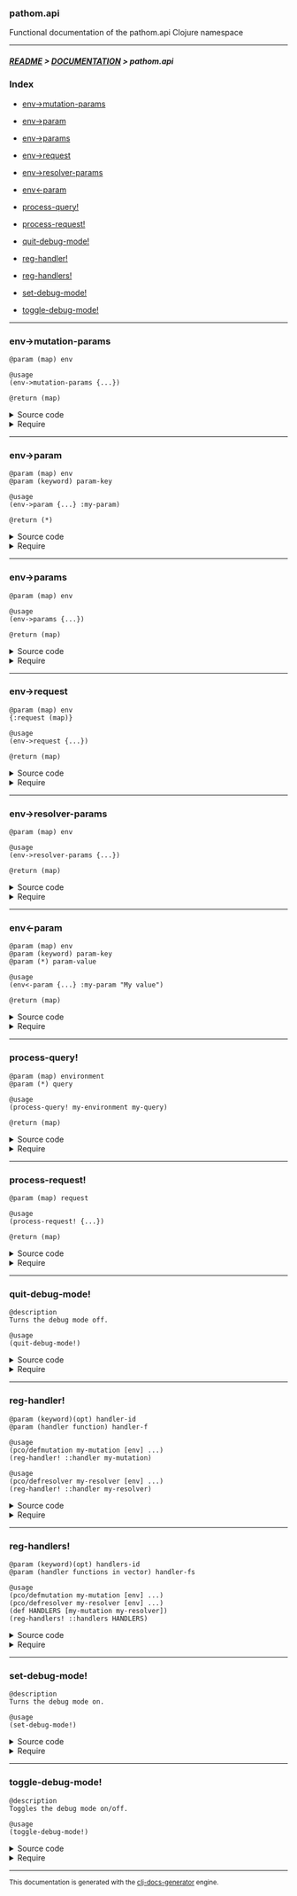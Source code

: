 
### pathom.api

Functional documentation of the pathom.api Clojure namespace

---

##### [README](../../../README.md) > [DOCUMENTATION](../../COVER.md) > pathom.api

### Index

- [env->mutation-params](#env-mutation-params)

- [env->param](#env-param)

- [env->params](#env-params)

- [env->request](#env-request)

- [env->resolver-params](#env-resolver-params)

- [env<-param](#env-param)

- [process-query!](#process-query)

- [process-request!](#process-request)

- [quit-debug-mode!](#quit-debug-mode)

- [reg-handler!](#reg-handler)

- [reg-handlers!](#reg-handlers)

- [set-debug-mode!](#set-debug-mode)

- [toggle-debug-mode!](#toggle-debug-mode)

---

### env->mutation-params

```
@param (map) env
```

```
@usage
(env->mutation-params {...})
```

```
@return (map)
```

<details>
<summary>Source code</summary>

```
(defn env->mutation-params
  [env]
  (or (-> env :com.wsscode.pathom3.connect.planner/graph :com.wsscode.pathom3.connect.planner/mutations first :params)
      (-> {})))
```

</details>

<details>
<summary>Require</summary>

```
(ns my-namespace (:require [pathom.api :refer [env->mutation-params]]))

(pathom.api/env->mutation-params ...)
(env->mutation-params            ...)
```

</details>

---

### env->param

```
@param (map) env
@param (keyword) param-key
```

```
@usage
(env->param {...} :my-param)
```

```
@return (*)
```

<details>
<summary>Source code</summary>

```
(defn env->param
  [env param-key]
  (-> env env->params param-key))
```

</details>

<details>
<summary>Require</summary>

```
(ns my-namespace (:require [pathom.api :refer [env->param]]))

(pathom.api/env->param ...)
(env->param            ...)
```

</details>

---

### env->params

```
@param (map) env
```

```
@usage
(env->params {...})
```

```
@return (map)
```

<details>
<summary>Source code</summary>

```
(defn env->params
  [env]
  (if (-> env env->resolver-params empty? not)
      (-> env env->resolver-params)
      (-> env env->mutation-params)))
```

</details>

<details>
<summary>Require</summary>

```
(ns my-namespace (:require [pathom.api :refer [env->params]]))

(pathom.api/env->params ...)
(env->params            ...)
```

</details>

---

### env->request

```
@param (map) env
{:request (map)}
```

```
@usage
(env->request {...})
```

```
@return (map)
```

<details>
<summary>Source code</summary>

```
(defn env->request
  [env]
  (:request env))
```

</details>

<details>
<summary>Require</summary>

```
(ns my-namespace (:require [pathom.api :refer [env->request]]))

(pathom.api/env->request ...)
(env->request            ...)
```

</details>

---

### env->resolver-params

```
@param (map) env
```

```
@usage
(env->resolver-params {...})
```

```
@return (map)
```

<details>
<summary>Source code</summary>

```
(defn env->resolver-params
  [env]
  (-> env pathom.co/params))
```

</details>

<details>
<summary>Require</summary>

```
(ns my-namespace (:require [pathom.api :refer [env->resolver-params]]))

(pathom.api/env->resolver-params ...)
(env->resolver-params            ...)
```

</details>

---

### env<-param

```
@param (map) env
@param (keyword) param-key
@param (*) param-value
```

```
@usage
(env<-param {...} :my-param "My value")
```

```
@return (map)
```

<details>
<summary>Source code</summary>

```
(defn env<-param
  [env param-key param-value]
  (assoc-in env [:com.wsscode.pathom3.connect.planner/node :com.wsscode.pathom3.connect.planner/params param-key]
            param-value))
```

</details>

<details>
<summary>Require</summary>

```
(ns my-namespace (:require [pathom.api :refer [env<-param]]))

(pathom.api/env<-param ...)
(env<-param            ...)
```

</details>

---

### process-query!

```
@param (map) environment
@param (*) query
```

```
@usage
(process-query! my-environment my-query)
```

```
@return (map)
```

<details>
<summary>Source code</summary>

```
(defn process-query!
  [environment query]
  (pathom.eql/process environment query))
```

</details>

<details>
<summary>Require</summary>

```
(ns my-namespace (:require [pathom.api :refer [process-query!]]))

(pathom.api/process-query! ...)
(process-query!            ...)
```

</details>

---

### process-request!

```
@param (map) request
```

```
@usage
(process-request! {...})
```

```
@return (map)
```

<details>
<summary>Source code</summary>

```
(defn process-request!
  [request]
  (let [query       (query.utils/request->query request)
        environment (assoc @register.state/ENVIRONMENT :request request)]
       (process-query! environment query)))
```

</details>

<details>
<summary>Require</summary>

```
(ns my-namespace (:require [pathom.api :refer [process-request!]]))

(pathom.api/process-request! ...)
(process-request!            ...)
```

</details>

---

### quit-debug-mode!

```
@description
Turns the debug mode off.
```

```
@usage
(quit-debug-mode!)
```

<details>
<summary>Source code</summary>

```
(defn quit-debug-mode!
  []
  (reset! debug.state/DEBUG-MODE? false))
```

</details>

<details>
<summary>Require</summary>

```
(ns my-namespace (:require [pathom.api :refer [quit-debug-mode!]]))

(pathom.api/quit-debug-mode!)
(quit-debug-mode!)
```

</details>

---

### reg-handler!

```
@param (keyword)(opt) handler-id
@param (handler function) handler-f
```

```
@usage
(pco/defmutation my-mutation [env] ...)
(reg-handler! ::handler my-mutation)
```

```
@usage
(pco/defresolver my-resolver [env] ...)
(reg-handler! ::handler my-resolver)
```

<details>
<summary>Source code</summary>

```
(defn reg-handler!
  ([handler-f]
   (reg-handler! (random/generate-keyword) handler-f))

  ([handler-id handler-f]
   (swap! register.state/HANDLERS assoc handler-id handler-f)
   (reset-environment!)))
```

</details>

<details>
<summary>Require</summary>

```
(ns my-namespace (:require [pathom.api :refer [reg-handler!]]))

(pathom.api/reg-handler! ...)
(reg-handler!            ...)
```

</details>

---

### reg-handlers!

```
@param (keyword)(opt) handlers-id
@param (handler functions in vector) handler-fs
```

```
@usage
(pco/defmutation my-mutation [env] ...)
(pco/defresolver my-resolver [env] ...)
(def HANDLERS [my-mutation my-resolver])
(reg-handlers! ::handlers HANDLERS)
```

<details>
<summary>Source code</summary>

```
(defn reg-handlers!
  ([handler-fs]
   (reg-handlers! (random/generate-keyword) handler-fs))

  ([handlers-id handler-fs]
   (swap! register.state/HANDLERS assoc handlers-id handler-fs)
   (reset-environment!)))
```

</details>

<details>
<summary>Require</summary>

```
(ns my-namespace (:require [pathom.api :refer [reg-handlers!]]))

(pathom.api/reg-handlers! ...)
(reg-handlers!            ...)
```

</details>

---

### set-debug-mode!

```
@description
Turns the debug mode on.
```

```
@usage
(set-debug-mode!)
```

<details>
<summary>Source code</summary>

```
(defn set-debug-mode!
  []
  (reset! debug.state/DEBUG-MODE? true))
```

</details>

<details>
<summary>Require</summary>

```
(ns my-namespace (:require [pathom.api :refer [set-debug-mode!]]))

(pathom.api/set-debug-mode!)
(set-debug-mode!)
```

</details>

---

### toggle-debug-mode!

```
@description
Toggles the debug mode on/off.
```

```
@usage
(toggle-debug-mode!)
```

<details>
<summary>Source code</summary>

```
(defn toggle-debug-mode!
  []
  (swap! debug.state/DEBUG-MODE? not))
```

</details>

<details>
<summary>Require</summary>

```
(ns my-namespace (:require [pathom.api :refer [toggle-debug-mode!]]))

(pathom.api/toggle-debug-mode!)
(toggle-debug-mode!)
```

</details>

---

<sub>This documentation is generated with the [clj-docs-generator](https://github.com/bithandshake/clj-docs-generator) engine.</sub>

